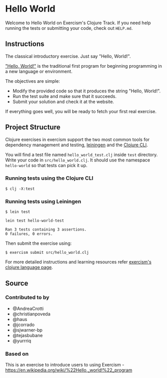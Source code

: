 # Hello World

Welcome to Hello World on Exercism's Clojure Track.
If you need help running the tests or submitting your code, check out `HELP.md`.

## Instructions

The classical introductory exercise.
Just say "Hello, World!".

["Hello, World!"][hello-world] is the traditional first program for beginning programming in a new language or environment.

The objectives are simple:

- Modify the provided code so that it produces the string "Hello, World!".
- Run the test suite and make sure that it succeeds.
- Submit your solution and check it at the website.

If everything goes well, you will be ready to fetch your first real exercise.

[hello-world]: https://en.wikipedia.org/wiki/%22Hello,_world!%22_program

## Project Structure

Clojure exercises in exercism support the two most common tools for dependency management and testing, [leiningen](http://leiningen.org/) and the [Clojure CLI](https://clojure.org/guides/deps_and_cli).

You will find a test file named `hello_world_test.clj` inside `test` directory.
Write your code in `src/hello_world.clj`. It should use the namespace `hello-world` so that tests can pick it up.

### Running tests using the Clojure CLI

```
$ clj -X:test
```

### Running tests using Leiningen

```
$ lein test

lein test hello-world-test

Ran 3 tests containing 3 assertions.
0 failures, 0 errors.
```

Then submit the exercise using:

```
$ exercism submit src/hello_world.clj
```

For more detailed instructions and learning resources refer [exercism's clojure language page](http://exercism.org/languages/clojure).

## Source

### Contributed to by

- @AndreaCrotti
- @christianpoveda
- @haus
- @jcorrado
- @sjwarner-bp
- @tejasbubane
- @yurrriq

### Based on

This is an exercise to introduce users to using Exercism - https://en.wikipedia.org/wiki/%22Hello,_world!%22_program